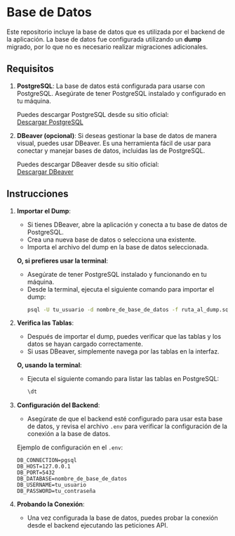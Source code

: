 

# Base de Datos

Este repositorio incluye la base de datos que es utilizada por el backend de la aplicación. La base de datos fue configurada utilizando un **dump** migrado, por lo que no es necesario realizar migraciones adicionales.

## Requisitos

1. **PostgreSQL**: La base de datos está configurada para usarse con PostgreSQL. Asegúrate de tener PostgreSQL instalado y configurado en tu máquina.

   Puedes descargar PostgreSQL desde su sitio oficial:  
   [Descargar PostgreSQL](https://www.postgresql.org/download/)

2. **DBeaver (opcional)**: Si deseas gestionar la base de datos de manera visual, puedes usar DBeaver. Es una herramienta fácil de usar para conectar y manejar bases de datos, incluidas las de PostgreSQL.

   Puedes descargar DBeaver desde su sitio oficial:  
   [Descargar DBeaver](https://dbeaver.io/download/)

## Instrucciones

1. **Importar el Dump**:
   - Si tienes DBeaver, abre la aplicación y conecta a tu base de datos de PostgreSQL.
   - Crea una nueva base de datos o selecciona una existente.
   - Importa el archivo del dump en la base de datos seleccionada.
   
   **O, si prefieres usar la terminal**:
   - Asegúrate de tener PostgreSQL instalado y funcionando en tu máquina.
   - Desde la terminal, ejecuta el siguiente comando para importar el dump:
     ```bash
     psql -U tu_usuario -d nombre_de_base_de_datos -f ruta_al_dump.sql
     ```

2. **Verifica las Tablas**:
   - Después de importar el dump, puedes verificar que las tablas y los datos se hayan cargado correctamente.
   - Si usas DBeaver, simplemente navega por las tablas en la interfaz.
   
   **O, usando la terminal**:
   - Ejecuta el siguiente comando para listar las tablas en PostgreSQL:
     ```bash
     \dt
     ```

3. **Configuración del Backend**:
   - Asegúrate de que el backend esté configurado para usar esta base de datos, y revisa el archivo `.env` para verificar la configuración de la conexión a la base de datos.
   
   Ejemplo de configuración en el `.env`:
   ```
   DB_CONNECTION=pgsql
   DB_HOST=127.0.0.1
   DB_PORT=5432
   DB_DATABASE=nombre_de_base_de_datos
   DB_USERNAME=tu_usuario
   DB_PASSWORD=tu_contraseña
   ```

4. **Probando la Conexión**:
   - Una vez configurada la base de datos, puedes probar la conexión desde el backend ejecutando las peticiones API.

